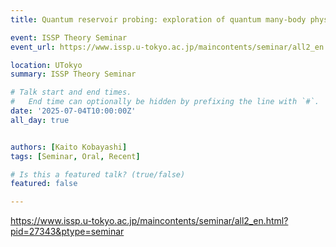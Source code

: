 ```yaml
---
title: Quantum reservoir probing: exploration of quantum many-body physics via computational performance @ ISSP

event: ISSP Theory Seminar
event_url: https://www.issp.u-tokyo.ac.jp/maincontents/seminar/all2_en.html?pid=27343&ptype=seminar

location: UTokyo
summary: ISSP Theory Seminar

# Talk start and end times.
#   End time can optionally be hidden by prefixing the line with `#`.
date: '2025-07-04T10:00:00Z'
all_day: true


authors: [Kaito Kobayashi]
tags: [Seminar, Oral, Recent]

# Is this a featured talk? (true/false)
featured: false

---
```

https://www.issp.u-tokyo.ac.jp/maincontents/seminar/all2_en.html?pid=27343&ptype=seminar